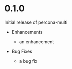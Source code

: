 # 0.1.0

Initial release of percona-multi

* Enhancements
  * an enhancement

* Bug Fixes
  * a bug fix
